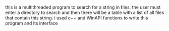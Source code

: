 this is a multithreaded program to search for a string in files. the user must enter a directory to search and then there will be a table with a list of all files that contain this string. i used c++ and WinAPI functions to write this program and its interface
